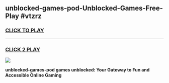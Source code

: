 
## unblocked-games-pod-Unblocked-Games-Free-Play #vtzrz
<h3>
<a href="https://us.freeplayer.one?title=unblocked-games-pod&ref=9M">CLICK TO PLAY</a></h3>
<hr>

<h3>
<a href="https://us.freeplayer.one?title=unblocked-games-pod&ref=9M">CLICK 2 PLAY</a>
  
</h3>

<a href="https://us.freeplayer.one?title=unblocked-games-pod&ref=9M"><img src="https://clearcache.store/games.png"></a>


**unblocked-games-pod games unblocked: Your Gateway to Fun and Accessible Online Gaming**
